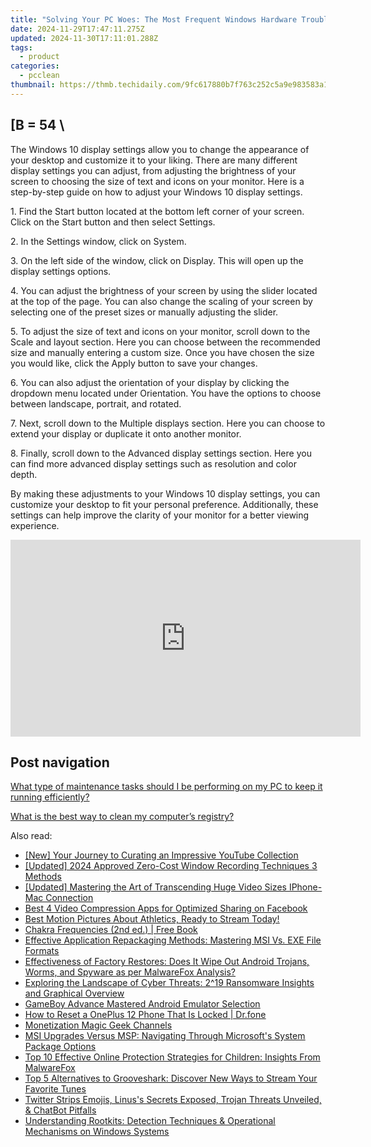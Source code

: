 ```yaml
---
title: "Solving Your PC Woes: The Most Frequent Windows Hardware Troubles Explained by YL Software Experts"
date: 2024-11-29T17:47:11.275Z
updated: 2024-11-30T17:11:01.288Z
tags:
  - product
categories:
  - pcclean
thumbnail: https://thmb.techidaily.com/9fc617880b7f763c252c5a9e983583a15e0501d81b43be135b81d00ad4f84b19.png
---
```


## \[B = 54 \

The Windows 10 display settings allow you to change the appearance of your desktop and customize it to your liking. There are many different display settings you can adjust, from adjusting the brightness of your screen to choosing the size of text and icons on your monitor. Here is a step-by-step guide on how to adjust your Windows 10 display settings. 

1\. Find the Start button located at the bottom left corner of your screen. Click on the Start button and then select Settings.

2\. In the Settings window, click on System.

3\. On the left side of the window, click on Display. This will open up the display settings options. 

4\. You can adjust the brightness of your screen by using the slider located at the top of the page. You can also change the scaling of your screen by selecting one of the preset sizes or manually adjusting the slider.

5\. To adjust the size of text and icons on your monitor, scroll down to the Scale and layout section. Here you can choose between the recommended size and manually entering a custom size. Once you have chosen the size you would like, click the Apply button to save your changes.

6\. You can also adjust the orientation of your display by clicking the dropdown menu located under Orientation. You have the options to choose between landscape, portrait, and rotated.

7\. Next, scroll down to the Multiple displays section. Here you can choose to extend your display or duplicate it onto another monitor.

8\. Finally, scroll down to the Advanced display settings section. Here you can find more advanced display settings such as resolution and color depth. 

By making these adjustments to your Windows 10 display settings, you can customize your desktop to fit your personal preference. Additionally, these settings can help improve the clarity of your monitor for a better viewing experience.

<!-- affiliate ads begin -->
<iframe width="560" height="315" src="https://www.youtube.com/embed/MPoakxUNf9o?si=S-ppSqzHzN9VrxC7" title="YouTube video player" frameborder="0" allow="accelerometer; autoplay; clipboard-write; encrypted-media; gyroscope; picture-in-picture; web-share" referrerpolicy="strict-origin-when-cross-origin" allowfullscreen></iframe>
<!-- affiliate ads end -->

## Post navigation

[What type of maintenance tasks should I be performing on my PC to keep it running efficiently?](https://tools.techidaily.com/pcclean/products/)

[What is the best way to clean my computer’s registry?](https://tools.techidaily.com/pcclean/products/)

<ins class="adsbygoogle"
     style="display:block"
     data-ad-format="autorelaxed"
     data-ad-client="ca-pub-7571918770474297"
     data-ad-slot="1223367746"></ins>

<ins class="adsbygoogle"
     style="display:block"
     data-ad-client="ca-pub-7571918770474297"
     data-ad-slot="8358498916"
     data-ad-format="auto"
     data-full-width-responsive="true"></ins>

<span class="atpl-alsoreadstyle">Also read:</span>
<div><ul>
<li><a href="https://facebook-record-videos.techidaily.com/new-your-journey-to-curating-an-impressive-youtube-collection/"><u>[New] Your Journey to Curating an Impressive YouTube Collection</u></a></li>
<li><a href="https://remote-screen-capture.techidaily.com/updated-2024-approved-zero-cost-window-recording-techniques-3-methods/"><u>[Updated] 2024 Approved Zero-Cost Window Recording Techniques 3 Methods</u></a></li>
<li><a href="https://extra-guidance.techidaily.com/updated-mastering-the-art-of-transcending-huge-video-sizes-iphone-mac-connection/"><u>[Updated] Mastering the Art of Transcending Huge Video Sizes IPhone-Mac Connection</u></a></li>
<li><a href="https://win-updates.techidaily.com/best-4-video-compression-apps-for-optimized-sharing-on-facebook/"><u>Best 4 Video Compression Apps for Optimized Sharing on Facebook</u></a></li>
<li><a href="https://technical-tips.techidaily.com/best-motion-pictures-about-athletics-ready-to-stream-today/"><u>Best Motion Pictures About Athletics, Ready to Stream Today!</u></a></li>
<li><a href="https://novels-ebooks.techidaily.com/95782642-9781594779497-chakra-frequencies-2nd-ed/"><u>Chakra Frequencies (2nd ed.) | Free Book</u></a></li>
<li><a href="https://win-updates.techidaily.com/effective-application-repackaging-methods-mastering-msi-vs-exe-file-formats/"><u>Effective Application Repackaging Methods: Mastering MSI Vs. EXE File Formats</u></a></li>
<li><a href="https://win-updates.techidaily.com/effectiveness-of-factory-restores-does-it-wipe-out-android-trojans-worms-and-spyware-as-per-malwarefox-analysis/"><u>Effectiveness of Factory Restores: Does It Wipe Out Android Trojans, Worms, and Spyware as per MalwareFox Analysis?</u></a></li>
<li><a href="https://win-updates.techidaily.com/exploring-the-landscape-of-cyber-threats-219-ransomware-insights-and-graphical-overview/"><u>Exploring the Landscape of Cyber Threats: 2^19 Ransomware Insights and Graphical Overview</u></a></li>
<li><a href="https://visual-screen-recording.techidaily.com/gameboy-advance-mastered-android-emulator-selection/"><u>GameBoy Advance Mastered Android Emulator Selection</u></a></li>
<li><a href="https://techidaily.com/how-to-reset-a-oneplus-12-phone-that-is-locked-drfone-by-drfone-reset-android-reset-android/"><u>How to Reset a OnePlus 12 Phone That Is Locked | Dr.fone</u></a></li>
<li><a href="https://youtube-video-recordings.techidaily.com/monetization-magic-geek-channels/"><u>Monetization Magic Geek Channels</u></a></li>
<li><a href="https://win-updates.techidaily.com/msi-upgrades-versus-msp-navigating-through-microsofts-system-package-options/"><u>MSI Upgrades Versus MSP: Navigating Through Microsoft's System Package Options</u></a></li>
<li><a href="https://win-updates.techidaily.com/top-10-effective-online-protection-strategies-for-children-insights-from-malwarefox/"><u>Top 10 Effective Online Protection Strategies for Children: Insights From MalwareFox</u></a></li>
<li><a href="https://win-updates.techidaily.com/top-5-alternatives-to-grooveshark-discover-new-ways-to-stream-your-favorite-tunes/"><u>Top 5 Alternatives to Grooveshark: Discover New Ways to Stream Your Favorite Tunes</u></a></li>
<li><a href="https://tech-savvy.techidaily.com/1721434343266-twitter-strips-emojis-linuss-secrets-exposed-trojan-threats-unveiled-and-chatbot-pitfalls/"><u>Twitter Strips Emojis, Linus's Secrets Exposed, Trojan Threats Unveiled, & ChatBot Pitfalls</u></a></li>
<li><a href="https://win-updates.techidaily.com/understanding-rootkits-detection-techniques-and-operational-mechanisms-on-windows-systems/"><u>Understanding Rootkits: Detection Techniques & Operational Mechanisms on Windows Systems</u></a></li>
</ul></div>

